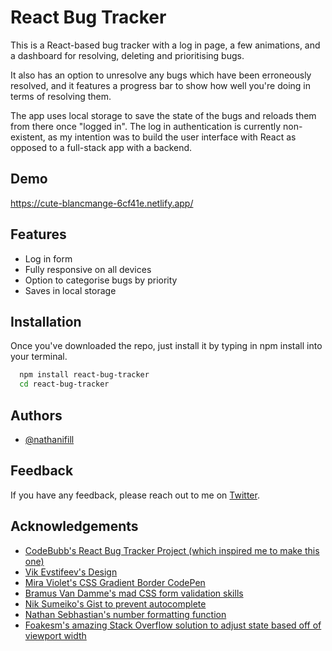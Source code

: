 # React Bug Tracker

This is a React-based bug tracker with a log in page, a few animations, and a dashboard for resolving, deleting and prioritising bugs.

It also has an option to unresolve any bugs which have been erroneously resolved, and it features a progress bar to show how well you're doing in terms of resolving them.

The app uses local storage to save the state of the bugs and reloads them from there once "logged in". The log in authentication is currently non-existent, as my intention was to build the user interface with React as opposed to a full-stack app with a backend.

## Demo

https://cute-blancmange-6cf41e.netlify.app/

## Features

- Log in form
- Fully responsive on all devices
- Option to categorise bugs by priority
- Saves in local storage

## Installation

Once you've downloaded the repo, just install it by typing in npm install into your terminal.

```bash
  npm install react-bug-tracker
  cd react-bug-tracker
```

## Authors

- [@nathanifill](https://www.github.com/nathanifill)

## Feedback

If you have any feedback, please reach out to me on [Twitter](https://www.twitter.com/nathanifill).

## Acknowledgements

- [CodeBubb's React Bug Tracker Project (which inspired me to make this one)](https://www.youtube.com/watch?v=o76g5H-9qqY&ab_channel=codebubb)
- [Vik Evstifeev's Design](https://www.behance.net/gallery/58941485/Worker-studio-task-tracker-%28desktop%29?)
- [Mira Violet's CSS Gradient Border CodePen](https://codepen.io/miraviolet/pen/ZobWEg)
- [Bramus Van Damme's mad CSS form validation skills](https://www.bram.us/2021/01/28/form-validation-you-want-notfocusinvalid-not-invalid/)
- [Nik Sumeiko's Gist to prevent autocomplete](https://gist.github.com/niksumeiko/360164708c3b326bd1c8)
- [Nathan Sebhastian's number formatting function](https://sebhastian.com/javascript-format-number-commas/)
- [Foakesm's amazing Stack Overflow solution to adjust state based off of viewport width](https://stackoverflow.com/questions/46586165/react-conditionally-render-based-on-viewport-size)
